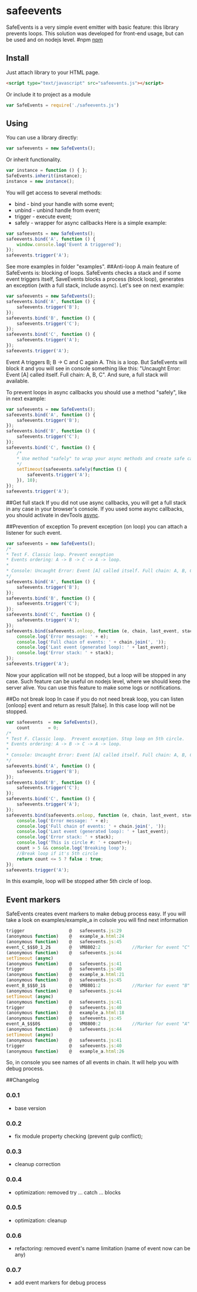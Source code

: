 # safeevents
SafeEvents is a very simple event emitter with basic feature: this library prevents loops. This solution was developed for front-end usage, but can be used and on nodejs level.
#npm
[npm](https://www.npmjs.com/package/safeevents) 
## Install
Just attach library to your HTML page.
```html
<script type="text/javascript" src="safeevents.js"></script>
```
Or include it to project as a module
```javascript
var SafeEvents = require('./safeevents.js')
```
## Using
You can use a library directly:
```javascript
var safeevents = new SafeEvents();
```
Or inherit functionality.
```javascript
var instance = function () { };
SafeEvents.inherit(instance);
instance = new instance();
```
You will get access to several methods:
* bind - bind your handle with some event;
* unbind - unbind handle from event;
* trigger - execute event;
* safely - wrapper for async callbacks
Here is a simple example:
```javascript
var safeevents = new SafeEvents();
safeevents.bind('A', function () {
    window.console.log('Event A triggered');
});
safeevents.trigger('A');
```
See more examples in folder "examples".
##Anti-loop
A main feature of SafeEvents is: blocking of loops. SafeEvents checks a stack and if some event triggers itself, SaveEvents blocks a process (block loop), generates an exception (with a full stack, include async).
Let's see on next example:
```javascript
var safeevents = new SafeEvents();
safeevents.bind('A', function () {
    safeevents.trigger('B');
});
safeevents.bind('B', function () {
    safeevents.trigger('C');
});
safeevents.bind('C', function () {
    safeevents.trigger('A');
});
safeevents.trigger('A');
```
Event A triggers B; B -> C and C again A. This is a loop. But SafeEvents will block it and you will see in console something like this: "Uncaught Error: Event [A] called itself. Full chain: A, B, C". And sure, a full stack will available.

To prevent loops in async callbacks you should use a method "safely", like in next example:
```javascript
var safeevents = new SafeEvents();
safeevents.bind('A', function () {
    safeevents.trigger('B');
});
safeevents.bind('B', function () {
    safeevents.trigger('C');
});
safeevents.bind('C', function () {
    /*
    * Use method "safely" to wrap your async methods and create safe callback.
    */
    setTimeout(safeevents.safely(function () {
        safeevents.trigger('A');
    }), 10);
});
safeevents.trigger('A');
```
##Get full stack
If you did not use async callbacks, you will get a full stack in any case in your browser's console. If you used some async callbacks, you should activate in devTools [async](https://developers.google.com/web/tools/chrome-devtools/javascript/step-code#enable_the_async_call_stack).

##Prevention of exception
To prevent exception (on loop) you can attach a listener for such event.
```javascript
var safeevents = new SafeEvents();
/*
* Test F. Classic loop. Prevent exception
* Events ordering: A -> B -> C -> A -> loop.
*
* Console: Uncaught Error: Event [A] called itself. Full chain: A, B, C
*/
safeevents.bind('A', function () {
    safeevents.trigger('B');
});
safeevents.bind('B', function () {
    safeevents.trigger('C');
});
safeevents.bind('C', function () {
    safeevents.trigger('A');
});
safeevents.bind(safeevents.onloop, function (e, chain, last_event, stack) {
    console.log('Error message: ' + e);
    console.log('Full chain of events: ' + chain.join(', '));
    console.log('Last event (generated loop): ' + last_event);
    console.log('Error stack: ' + stack);
});
safeevents.trigger('A');
```
Now your application will not be stopped, but a loop will be stopped in any case. Such feature can be useful on nodejs level, where we should keep the server alive. You can use this feature to make some logs or notifications. 

##Do not break loop
In case if you do not need break loop, you can listen [onloop] event and return as result [false]. In this case loop will not be stopped.
```javascript
var safeevents  = new SafeEvents(),
    count       = 0;
/*
* Test F. Classic loop.  Prevent exception. Stop loop on 5th circle.
* Events ordering: A -> B -> C -> A -> loop.
*
* Console: Uncaught Error: Event [A] called itself. Full chain: A, B, C
*/
safeevents.bind('A', function () {
    safeevents.trigger('B');
});
safeevents.bind('B', function () {
    safeevents.trigger('C');
});
safeevents.bind('C', function () {
    safeevents.trigger('A');
});
safeevents.bind(safeevents.onloop, function (e, chain, last_event, stack) {
    console.log('Error message: ' + e);
    console.log('Full chain of events: ' + chain.join(', '));
    console.log('Last event (generated loop): ' + last_event);
    console.log('Error stack: ' + stack);
    console.log('This is circle #: ' + count++);
    count > 5 && console.log('Breaking loop');
    //Break loop if it's 5th circle
    return count <= 5 ? false : true;
});
safeevents.trigger('A');
```
In this example, loop will be stopped ather 5th circle of loop.

## Event markers
SafeEvents creates event markers to make debug process easy. If you will take a look on examples/example_a in colsole you will find next information

```javascript
trigger                 @	safeevents.js:29
(anonymous function)    @	example_a.html:24
(anonymous function)    @	safeevents.js:45
event_C_$$$0_1_2$       @	VM8802:2			//Marker for event "C"
(anonymous function)    @	safeevents.js:44
setTimeout (async)		
(anonymous function)    @	safeevents.js:41
trigger                 @	safeevents.js:40
(anonymous function)    @	example_a.html:21
(anonymous function)    @	safeevents.js:45
event_B_$$$0_1$			@	VM8801:2			//Marker for event "B"
(anonymous function)    @	safeevents.js:44
setTimeout (async)		
(anonymous function)    @	safeevents.js:41
trigger                 @	safeevents.js:40
(anonymous function)    @	example_a.html:18
(anonymous function)    @	safeevents.js:45
event_A_$$$0$			@	VM8800:2			//Marker for event "A"
(anonymous function)    @	safeevents.js:44
setTimeout (async)		
(anonymous function)    @	safeevents.js:41
trigger                 @	safeevents.js:40
(anonymous function)    @	example_a.html:26
```
So, in console you see names of all events in chain. It will help you with debug process.

##Changelog
### 0.0.1
* base version

### 0.0.2
* fix module property checking (prevent gulp conflict);

### 0.0.3
* cleanup correction

### 0.0.4
* optimization: removed try ... catch ... blocks

### 0.0.5
* optimization: cleanup

### 0.0.6
* refactoring: removed event's name limitation (name of event now can be any)

### 0.0.7
* add event markers for debug process